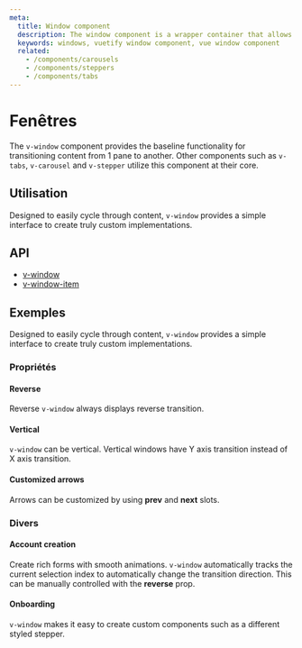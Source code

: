 ```yaml
---
meta:
  title: Window component
  description: The window component is a wrapper container that allows transitioning between content. It serves as the baseline for tabs and carousels.
  keywords: windows, vuetify window component, vue window component
  related:
    - /components/carousels
    - /components/steppers
    - /components/tabs
---
```


# Fenêtres

The `v-window` component provides the baseline functionality for transitioning content from 1 pane to another. Other components such as `v-tabs`, `v-carousel` and `v-stepper` utilize this component at their core.

<entry-ad />

## Utilisation

Designed to easily cycle through content, `v-window` provides a simple interface to create truly custom implementations.

<example file="v-window/usage" />

## API

- [v-window](/api/v-window)
- [v-window-item](/api/v-window-item)

<inline-api page="components/windows" />


<!-- ## Sub-components

### v-window-item

v-window-item description -->

## Exemples

Designed to easily cycle through content, `v-window` provides a simple interface to create truly custom implementations.

### Propriétés

#### Reverse

Reverse `v-window` always displays reverse transition.

<example file="v-window/prop-reverse" />

#### Vertical

`v-window` can be vertical. Vertical windows have Y axis transition instead of X axis transition.

<example file="v-window/prop-vertical" />

#### Customized arrows

Arrows can be customized by using **prev** and **next** slots.

<example file="v-window/slots-next-prev" />

### Divers

#### Account creation

Create rich forms with smooth animations. `v-window` automatically tracks the current selection index to automatically change the transition direction. This can be manually controlled with the **reverse** prop.

<example file="v-window/misc-account-creation" />

#### Onboarding

`v-window` makes it easy to create custom components such as a different styled stepper.

<example file="v-window/misc-onboarding" />

<backmatter />
